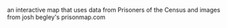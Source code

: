 an interactive map that uses data from Prisoners of the Census and images from josh begley's prisonmap.com
